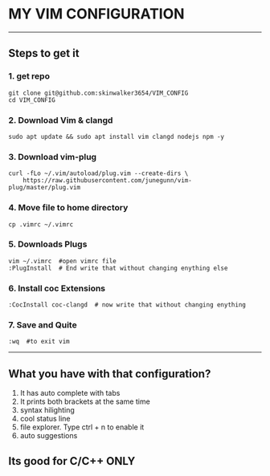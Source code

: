 # MY VIM CONFIGURATION

---

## Steps to get it

### 1. get repo
    git clone git@github.com:skinwalker3654/VIM_CONFIG
    cd VIM_CONFIG

### 2. Download Vim & clangd
    sudo apt update && sudo apt install vim clangd nodejs npm -y
    
### 3. Download vim-plug
    curl -fLo ~/.vim/autoload/plug.vim --create-dirs \
        https://raw.githubusercontent.com/junegunn/vim-plug/master/plug.vim
    
### 4. Move file to home directory
    cp .vimrc ~/.vimrc
    
### 5. Downloads Plugs
    vim ~/.vimrc  #open vimrc file
    :PlugInstall  # End write that without changing enything else

### 6. Install coc Extensions
    :CocInstall coc-clangd  # now write that without changing enything

### 7. Save and Quite
    :wq  #to exit vim
    
---

## What you have with that configuration?

1. It has auto complete with tabs
2. It prints both brackets at the same time
3. syntax hilighting
4. cool status line
5. file explorer. Type ctrl + n to enable it
6. auto suggestions

## Its good for C/C++ ONLY
